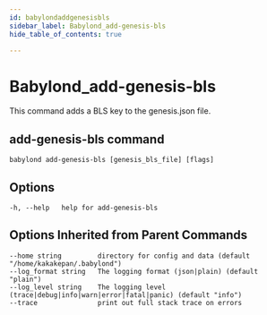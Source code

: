 ```yaml
---
id: babylondaddgenesisbls
sidebar_label: Babylond_add-genesis-bls
hide_table_of_contents: true

---
```


# Babylond_add-genesis-bls
This command adds a BLS key to the genesis.json file.
## add-genesis-bls command
```
babylond add-genesis-bls [genesis_bls_file] [flags]
```
## Options
```
-h, --help   help for add-genesis-bls
```
## Options Inherited from Parent Commands
```
--home string         directory for config and data (default "/home/kakakepan/.babylond")
--log_format string   The logging format (json|plain) (default "plain")
--log_level string    The logging level (trace|debug|info|warn|error|fatal|panic) (default "info")
--trace               print out full stack trace on errors
```